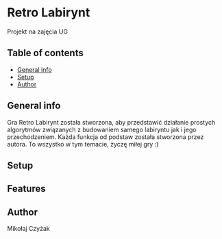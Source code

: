 # Retro Labirynt
Projekt na zajęcia UG

## Table of contents
* [General info](#General-info)
* [Setup](#Setup)
* [Author](#Author)
## General info
Gra Retro Labirynt została stworzona, aby przedstawić działanie prostych algorytmów związanych z budowaniem samego labiryntu jak i jego przechodzeniem. Każda funkcja od podstaw została stworzona przez autora. To wszystko w tym temacie, życzę miłej gry :)
## Setup

## Features

## Author
Mikołaj Czyżak